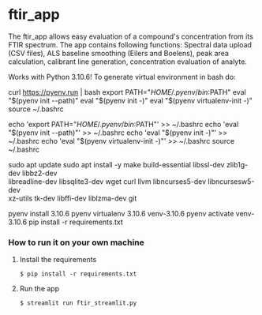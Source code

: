 # ftir_app
The ftir_app allows easy evaluation of a compound's concentration from its FTIR spectrum. The app contains following functions: Spectral data upload (CSV files), ALS baseline smoothing (Eilers and Boelens), peak area calculation, calibrant line generation, concentration evaluation of analyte. 

Works with Python 3.10.6! To generate virtual environment in bash do:

curl https://pyenv.run | bash
export PATH="$HOME/.pyenv/bin:$PATH"
eval "$(pyenv init --path)"
eval "$(pyenv init -)"
eval "$(pyenv virtualenv-init -)"
source ~/.bashrc

echo 'export PATH="$HOME/.pyenv/bin:$PATH"' >> ~/.bashrc
echo 'eval "$(pyenv init --path)"' >> ~/.bashrc
echo 'eval "$(pyenv init -)"' >> ~/.bashrc
echo 'eval "$(pyenv virtualenv-init -)"' >> ~/.bashrc
source ~/.bashrc

sudo apt update
sudo apt install -y make build-essential libssl-dev zlib1g-dev libbz2-dev \
libreadline-dev libsqlite3-dev wget curl llvm libncurses5-dev libncursesw5-dev \
xz-utils tk-dev libffi-dev liblzma-dev git

pyenv install 3.10.6
pyenv virtualenv 3.10.6 venv-3.10.6
pyenv activate venv-3.10.6
pip install -r requirements.txt


### How to run it on your own machine

1. Install the requirements

   ```
   $ pip install -r requirements.txt
   ```

2. Run the app

   ```
   $ streamlit run ftir_streamlit.py
   ```

